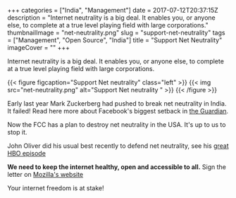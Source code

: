 +++
categories = ["India", "Management"]
date = 2017-07-12T20:37:15Z
description = "Internet neutrality is a big deal. It enables you, or anyone else, to complete at a true level playing field with large corporations."
thumbnailImage = "net-neutrality.png"
slug = "support-net-neutrality"
tags = ["Management", "Open Source", "India"]
title = "Support Net Neutrality"
imageCover = ""
+++


Internet neutrality is a big deal. It enables you, or anyone else, to complete at a true level playing field with large corporations.

{{< figure figcaption="Support Net neutrality" class="left" >}}
	{{< img src="net-neutrality.png"   alt="Support Net neutrality " >}}
{{< /figure >}}

Early last year Mark Zuckerberg had pushed to break net neutrality in India. It failed! Read here more about Facebook's biggest setback in [the Guardian](https://www.theguardian.com/technology/2016/may/12/facebook-free-basics-india-zuckerberg).

Now the FCC has a plan to destroy net neutrality in the USA. It's up to us to stop it.

John Oliver did his usual best recently to defend net neutrality, see his [great HBO episode](https://www.youtube.com/watch?v=92vuuZt7wak)

**We need to keep the internet healthy, open and accessible to all.** Sign the letter on [Mozilla's website ](https://advocacy.mozilla.org/en-US/net-neutrality)

Your internet freedom is at stake!